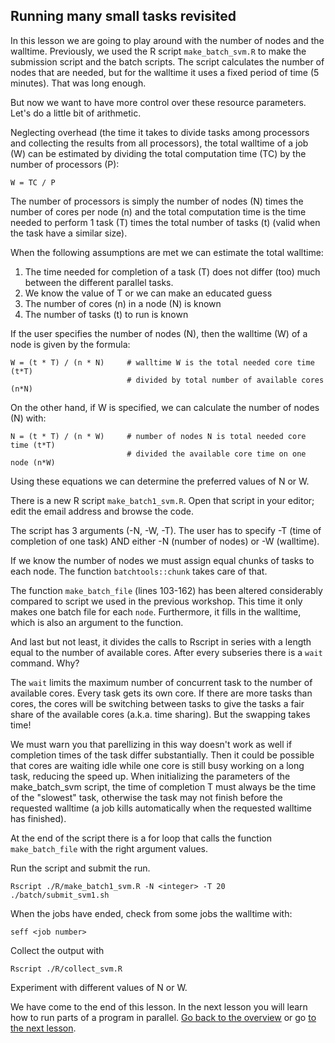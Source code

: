 ## Running many small tasks revisited

In this lesson we are going to play around with the number of nodes and the walltime.
Previously, we used the R script `make_batch_svm.R` to make the submission script and the batch scripts. The script calculates the number of nodes that are needed, but for the walltime it uses a fixed period of time (5 minutes). That was long enough.

But now we want to have more control over these resource parameters. Let's do a little bit of arithmetic. 

Neglecting overhead (the time it takes to divide tasks among processors and collecting the results from all processors), the total walltime of a job (W) can be estimated by dividing the total computation time (TC) by the number of processors (P):
```
W = TC / P
```
The number of processors is simply the number of nodes (N) times the number of cores per node (n) and the total computation time is the time needed to perform 1 task (T) times the total number of tasks (t) (valid when the task have a similar size).

When the following assumptions are met we can estimate the total walltime:

1. The time needed for completion of a task (T) does not differ (too) much between the different parallel tasks.
2. We know the value of T or we can make an educated guess
2. The number of cores (n) in a node (N) is known
3. The number of tasks (t) to run is known 

If the user specifies the number of nodes (N), then the walltime (W) of a node is given by the formula:

```
W = (t * T) / (n * N)     # walltime W is the total needed core time (t*T) 
                          # divided by total number of available cores (n*N)
```

On the other hand, if W is specified, we can calculate the number of nodes (N) with:

```
N = (t * T) / (n * W)     # number of nodes N is total needed core time (t*T)
                          # divided the available core time on one node (n*W)
```
Using these equations we can determine the preferred values of N or W.


There is a new R script `make_batch1_svm.R`. Open that script in your editor; edit the email address and browse the code.

The script has 3 arguments (-N, -W, -T). The user has to specify -T (time of completion of one task) AND either -N (number of nodes) or -W (walltime). 

If we know the number of nodes we must assign equal chunks of tasks to each node. The function `batchtools::chunk` takes care of that.

The function `make_batch_file` (lines 103-162) has been altered considerably compared to script we used in the previous workshop. This time it only makes one batch file for each `node`. Furthermore, it fills in the walltime, which is also an argument to the function. 

And last but not least, it divides the calls to Rscript in series with a length equal to the number of available cores. After every subseries there is a `wait` command. Why?

The `wait` limits the maximum number of concurrent task to the number of available cores. Every task gets its own core. If there are more tasks than cores, the cores will be switching between tasks to give the tasks a fair share of the available cores (a.k.a. time sharing). But the swapping takes time!

We must warn you that parellizing in this way doesn't work as well if completion times of the task differ substantially. Then it could be possible that cores are waiting idle while one core is still busy working on a long task, reducing the speed up. When initializing the parameters of the make_batch_svm script, the time of completion T must always be the time of the "slowest" task, otherwise the task may not finish before the requested walltime (a job kills automatically when the requested walltime has finished).

At the end of the script there is a for loop that calls the function `make_batch_file` with the right argument values.

Run the script and submit the run.

```
Rscript ./R/make_batch1_svm.R -N <integer> -T 20
./batch/submit_svm1.sh
```

When the jobs have ended, check from some jobs the walltime with:

```
seff <job number>
```

Collect the output with

```
Rscript ./R/collect_svm.R
```

Experiment with different values of N or W.

We have come to the end of this lesson. In the next lesson you will learn how to run parts of a program in parallel. [Go back to the overview](./overview.md) or go [to the next lesson](./Parallel_programming_R.md).











